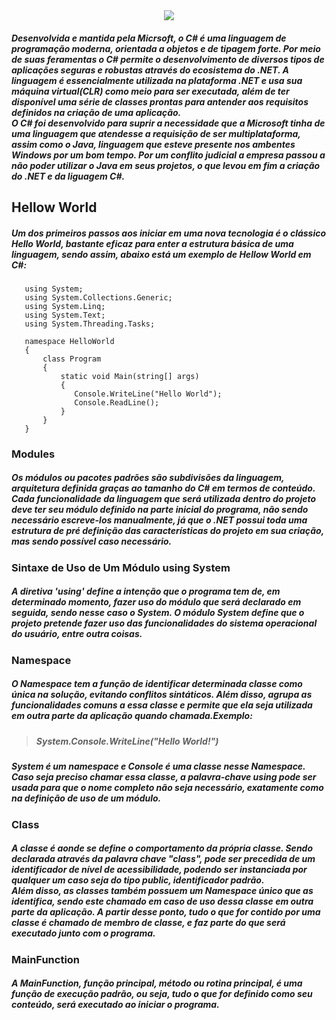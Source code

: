 
<div align="center">
  <img src="https://user-images.githubusercontent.com/61476935/115811977-0acda200-a3c7-11eb-82e9-a6040ebf467f.png">
</div>  

<h5>
     Desenvolvida e mantida pela Micrsoft, o C# é uma linguagem de programação moderna, orientada a objetos
  e de tipagem forte. Por meio de suas feramentas o C# permite o desenvolvimento de diversos tipos de aplicações
  seguras e robustas através do ecosistema do .NET. A linguagem é essencialmente utilizada na plataforma .NET e
  usa sua máquina virtual(CLR) como meio para ser executada, além de ter disponível uma série de classes prontas
  para antender aos requisitos definidos na criação de uma aplicação.<br>
     O C# foi desenvolvido para suprir a necessidade que a Microsoft tinha de uma linguagem que atendesse a requisição
  de ser multiplataforma, assim como o Java, linguagem que esteve presente nos ambentes Windows por um bom tempo.
  Por um conflito judicial a empresa passou a não poder utilizar o Java em seus projetos, o que levou em fim a
  criação do .NET e da liguagem C#.
</h5>

<h2>Hellow World</h2>

<h5>
  Um dos primeiros passos aos iniciar em uma nova tecnologia é o clássico Hello World,
  bastante eficaz para enter a estrutura básica de uma linguagem, sendo assim, abaixo 
  está um exemplo de Hellow World em C#:
</h5>

       using System;
       using System.Collections.Generic;
       using System.Linq;
       using System.Text;
       using System.Threading.Tasks;

       namespace HelloWorld
       {
           class Program
           {
               static void Main(string[] args)
               {
                  Console.WriteLine("Hello World");
                  Console.ReadLine();
               }
           }
       }
 

<h3>Modules</h3>
     
<h5>
  Os módulos ou pacotes padrões são subdivisões da linguagem, arquitetura definida graças ao tamanho do C# em
  termos de conteúdo. Cada funcionalidade da linguagem que será utilizada dentro do projeto deve ter seu módulo
  definido na parte inicial do programa, não sendo necessário escreve-los manualmente, já que o .NET possui toda
  uma estrutura de pré definição das características do projeto em sua criação, mas sendo possível caso necessário.
</h5>

<h3>
  Sintaxe de Uso de Um Módulo using System
</h3>
 
<h5>  
  A diretiva 'using' define a intenção que o programa tem de, em determinado momento, fazer uso do módulo que será
  declarado em seguida, sendo nesse caso o System. O módulo System define que o projeto pretende fazer uso das
  funcionalidades do sistema operacional do usuário, entre outra coisas.
</h5>

<h3>Namespace</h3>

<h5>
  O Namespace tem a função de identificar determinada classe como única na solução, evitando conflitos sintáticos.
  Além disso, agrupa as funcionalidades comuns a essa classe e permite que ela seja utilizada em outra parte da
  aplicação quando chamada.Exemplo:
<h5>

><h4>System.Console.WriteLine("Hello World!")<h4>

<h5>
  System é um namespace e Console é uma classe nesse Namespace. Caso seja preciso chamar essa classe, a palavra-chave
  using pode ser usada para que o nome completo não seja necessário, exatamente como na definição de uso
  de um módulo.
</h5>
   
<h3>Class</h3>
  
<h5>
     A classe é aonde se define o comportamento da própria classe. Sendo declarada através da palavra chave "class", pode
  ser precedida de um identificador de nível de acessibilidade, podendo ser instanciada por qualquer um caso seja do
  tipo public, identificador padrão.<br>
  Além disso, as classes também possuem um Namespace único que as identifica, sendo este chamado em caso de uso dessa
  classe em outra parte da aplicação. A partir desse ponto, tudo o que for contido por uma classe é chamado de
  membro de classe, e faz parte do que será executado junto com o programa.
</h5>

<h3>MainFunction</h3>

<h5>
  A MainFunction, função principal, método ou rotina principal, é uma função de execução padrão, ou seja, tudo o que for
  definido como seu conteúdo, será executado ao iniciar o programa.
</h5>
